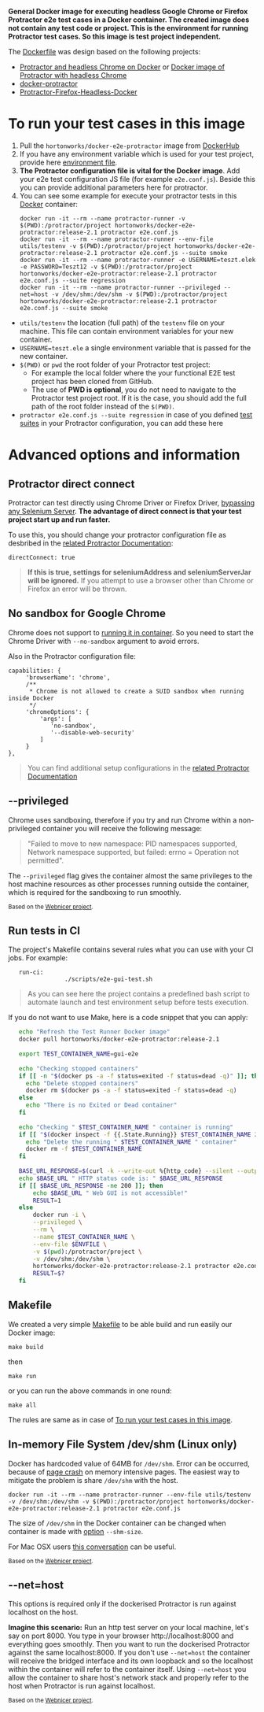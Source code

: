 **General Docker image for executing headless Google Chrome or Firefox Protractor e2e test cases in a Docker container. The created image does not contain any test code or project. This is the environment for running Protractor test cases. So this image is test project independent.**

The [Dockerfile](Dockerfile) was design based on the following projects:
- [Protractor and headless Chrome on Docker](http://float-middle.com/protractor-and-headless-chrome-on-docker-with-video-tutorial/) or [Docker image of Protractor with headless Chrome](https://github.com/jciolek/docker-protractor-headless)
- [docker-protractor](https://github.com/School-Improvement-Network/docker-protractor)
- [Protractor-Firefox-Headless-Docker](https://github.com/cfalguiere/Protractor-Firefox-Headless-Docker)

# To run your test cases in this image
1. Pull the `hortonworks/docker-e2e-protractor` image from [DockerHub](https://hub.docker.com/r/hortonworks/docker-e2e-protractor/)
2. If you have any environment variable which is used for your test project, provide here [environment file](utils/testenv).
3. **The Protractor configuration file is vital for the Docker image**. Add your e2e test configuration JS file (for example `e2e.conf.js`). Beside this you can provide additional parameters here for protractor.
4. You can see some example for execute your protractor tests in this [Docker](https://docs.docker.com/engine/installation/) container:
    ```
    docker run -it --rm --name protractor-runner -v $(PWD):/protractor/project hortonworks/docker-e2e-protractor:release-2.1 protractor e2e.conf.js    
    docker run -it --rm --name protractor-runner --env-file utils/testenv -v $(PWD):/protractor/project hortonworks/docker-e2e-protractor:release-2.1 protractor e2e.conf.js --suite smoke
    docker run -it --rm --name protractor-runner -e USERNAME=teszt.elek -e PASSWORD=Teszt12 -v $(PWD):/protractor/project hortonworks/docker-e2e-protractor:release-2.1 protractor e2e.conf.js --suite regression
    docker run -it --rm --name protractor-runner --privileged --net=host -v /dev/shm:/dev/shm -v $(PWD):/protractor/project hortonworks/docker-e2e-protractor:release-2.1 protractor e2e.conf.js --suite smoke    
    ```

  - `utils/testenv` the location (full path) of the `testenv` file on your machine. This file can contain environment variables for your new container.
  - `USERNAME=teszt.ele` a single environment variable that is passed for the new container.
  - `$(PWD)` or `pwd` the root folder of your Protractor test project:
    - For example the local folder where the your functional E2E test project has been cloned from GitHub.
    - The use of **PWD is optional**, you do not need to navigate to the Protractor test project root. If it is the case, you should add the full path of the root folder instead of the `$(PWD)`.
  - `protractor e2e.conf.js --suite regression` in case of you defined [test suites](http://www.protractortest.org/#/page-objects#configuring-test-suites) in your Protractor configuration, you can add these here

# Advanced options and information

## Protractor direct connect
Protractor can test directly using Chrome Driver or Firefox Driver, [bypassing any Selenium Server](https://github.com/angular/protractor/blob/master/docs/server-setup.md#connecting-directly-to-browser-drivers). **The advantage of direct connect is that your test project start up and run faster.**

To use this, you should change your protractor configuration file as desbribed in the [related Protractor Documentation](https://github.com/angular/protractor/blob/master/docs/server-setup.md#connecting-directly-to-browser-drivers):
```
directConnect: true
```
>**If this is true, settings for seleniumAddress and seleniumServerJar will be ignored.** If you attempt to use a browser other than Chrome or Firefox an error will be thrown.

## No sandbox for Google Chrome
Chrome does not support to [running it in container](https://github.com/travis-ci/travis-ci/issues/938#issuecomment-77785455). So you need to start the Chrome Driver with `--no-sandbox` argument to avoid errors.

Also in the Protractor configuration file:
```
capabilities: {
     'browserName': 'chrome',
     /**
      * Chrome is not allowed to create a SUID sandbox when running inside Docker
      */
     'chromeOptions': {
         'args': [
            'no-sandbox',
            '--disable-web-security'
         ]
     }
},
```
>You can find additional setup configurations in the [related Protractor Documentation](https://github.com/angular/protractor/blob/master/docs/browser-setup.md)

## --privileged
Chrome uses sandboxing, therefore if you try and run Chrome within a non-privileged container you will receive the following message:

> "Failed to move to new namespace: PID namespaces supported, Network namespace supported, but failed: errno = Operation not permitted".

The `--privileged` flag gives the container almost the same privileges to the host machine resources as other processes running outside the container, which is required for the sandboxing to run smoothly.

<sub>Based on the [Webnicer project](https://hub.docker.com/r/webnicer/protractor-headless/).</sub>

## Run tests in CI   
The project's Makefile contains several rules what you can use with your CI jobs. For example:
```   
   run-ci:
   				./scripts/e2e-gui-test.sh
```
> As you can see here the project contains a predefined bash script to automate launch and test environment setup before tests execution.

If you do not want to use Make, here is a code snippet that you can apply:
```sh   
   echo "Refresh the Test Runner Docker image"
   docker pull hortonworks/docker-e2e-protractor:release-2.1
   
   export TEST_CONTAINER_NAME=gui-e2e
   
   echo "Checking stopped containers"
   if [[ -n "$(docker ps -a -f status=exited -f status=dead -q)" ]]; then
     echo "Delete stopped containers"
     docker rm $(docker ps -a -f status=exited -f status=dead -q)
   else
     echo "There is no Exited or Dead container"
   fi
   
   echo "Checking " $TEST_CONTAINER_NAME " container is running"
   if [[ "$(docker inspect -f {{.State.Running}} $TEST_CONTAINER_NAME 2> /dev/null)" == "true" ]]; then
     echo "Delete the running " $TEST_CONTAINER_NAME " container"
     docker rm -f $TEST_CONTAINER_NAME
   fi
   
   BASE_URL_RESPONSE=$(curl -k --write-out %{http_code} --silent --output /dev/null $BASE_URL/sl)
   echo $BASE_URL " HTTP status code is: " $BASE_URL_RESPONSE
   if [[ $BASE_URL_RESPONSE -ne 200 ]]; then
       echo $BASE_URL " Web GUI is not accessible!"
       RESULT=1
   else
       docker run -i \
       --privileged \
       --rm \
       --name $TEST_CONTAINER_NAME \
       --env-file $ENVFILE \
       -v $(pwd):/protractor/project \
       -v /dev/shm:/dev/shm \
       hortonworks/docker-e2e-protractor:release-2.1 protractor e2e.conf.js --suite $TEST_SUITE
       RESULT=$?
   fi
```

## Makefile
We created a very simple [Makefile](https://github.com/sequenceiq/docker-e2e-protractor/blob/master/Makefile) to be able build and run easily our Docker image:
```
make build
```
then
```
make run
```
or you can run the above commands in one round:
```
make all
```
The rules are same as in case of [To run your test cases in this image](#to-run-your-test-cases-in-this-image).

## In-memory File System /dev/shm (Linux only)
Docker has hardcoded value of 64MB for `/dev/shm`. Error can be occurred, because of [page crash](https://bugs.chromium.org/p/chromedriver/issues/detail?id=1097) on memory intensive pages. The easiest way to mitigate the problem is share `/dev/shm` with the host.
```
docker run -it --rm --name protractor-runner --env-file utils/testenv -v /dev/shm:/dev/shm -v $(PWD):/protractor/project hortonworks/docker-e2e-protractor:release-2.1 protractor e2e.conf.js
```
The size of `/dev/shm` in the Docker container can be changed when container is made with [option](https://github.com/docker/docker/issues/2606) `--shm-size`.

For Mac OSX users [this conversation](http://unix.stackexchange.com/questions/151984/how-do-you-move-files-into-the-in-memory-file-system-mounted-at-dev-shm) can be useful.

<sub>Based on the [Webnicer project](https://hub.docker.com/r/webnicer/protractor-headless/).</sub>

## --net=host
This options is required only if the dockerised Protractor is run against localhost on the host.

**Imagine this scenario:**
Run an http test server on your local machine, let's say on port 8000. You type in your browser http://localhost:8000 and everything goes smoothly. Then you want to run the dockerised Protractor against the same localhost:8000. If you don't use `--net=host` the container will receive the bridged interface and its own loopback and so the localhost within the container will refer to the container itself. Using `--net=host` you allow the container to share host's network stack and properly refer to the host when Protractor is run against localhost.

<sub>Based on the [Webnicer project](https://hub.docker.com/r/webnicer/protractor-headless/).</sub>

